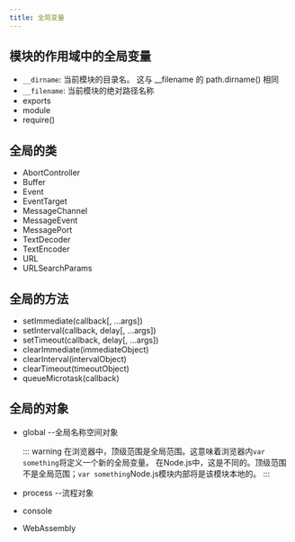 ```yaml
---
title: 全局变量
---
```


## 模块的作用域中的全局变量

- `__dirname`: 当前模块的目录名。 这与 __filename 的 path.dirname() 相同
- `__filename`: 当前模块的绝对路径名称
- exports
- module
- require()

## 全局的类

- AbortController
- Buffer
- Event
- EventTarget
- MessageChannel
- MessageEvent
- MessagePort
- TextDecoder
- TextEncoder
- URL
- URLSearchParams

## 全局的方法

- setImmediate(callback[, ...args])
- setInterval(callback, delay[, ...args])
- setTimeout(callback, delay[, ...args])
- clearImmediate(immediateObject)
- clearInterval(intervalObject)
- clearTimeout(timeoutObject)
- queueMicrotask(callback)

## 全局的对象

- global   --全局名称空间对象

    ::: warning
    在浏览器中，顶级范围是全局范围。这意味着浏览器内`var something`将定义一个新的全局变量。
    在Node.js中，这是不同的。顶级范围不是全局范围；`var something`Node.js模块内部将是该模块本地的。
    :::

- process    --流程对象
- console
- WebAssembly
